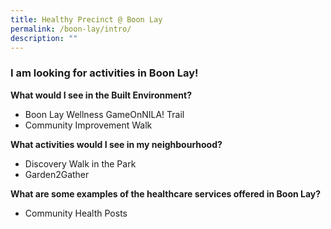 ```yaml
---
title: Healthy Precinct @ Boon Lay
permalink: /boon-lay/intro/
description: ""
---
```

### **I am looking for activities in Boon Lay!**

**What would I see in the Built Environment?**
* Boon Lay Wellness GameOnNILA! Trail
* Community Improvement Walk


**What activities would I see in my neighbourhood?**
* Discovery Walk in the Park
* Garden2Gather

**What are some examples of the healthcare services offered in Boon Lay?**
* Community Health Posts